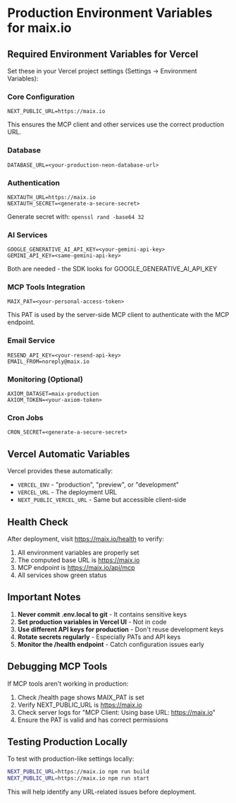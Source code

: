 # Production Environment Variables for maix.io

## Required Environment Variables for Vercel

Set these in your Vercel project settings (Settings → Environment Variables):

### Core Configuration
```
NEXT_PUBLIC_URL=https://maix.io
```
This ensures the MCP client and other services use the correct production URL.

### Database
```
DATABASE_URL=<your-production-neon-database-url>
```

### Authentication
```
NEXTAUTH_URL=https://maix.io
NEXTAUTH_SECRET=<generate-a-secure-secret>
```
Generate secret with: `openssl rand -base64 32`

### AI Services
```
GOOGLE_GENERATIVE_AI_API_KEY=<your-gemini-api-key>
GEMINI_API_KEY=<same-gemini-api-key>
```
Both are needed - the SDK looks for GOOGLE_GENERATIVE_AI_API_KEY

### MCP Tools Integration
```
MAIX_PAT=<your-personal-access-token>
```
This PAT is used by the server-side MCP client to authenticate with the MCP endpoint.

### Email Service
```
RESEND_API_KEY=<your-resend-api-key>
EMAIL_FROM=noreply@maix.io
```

### Monitoring (Optional)
```
AXIOM_DATASET=maix-production
AXIOM_TOKEN=<your-axiom-token>
```

### Cron Jobs
```
CRON_SECRET=<generate-a-secure-secret>
```

## Vercel Automatic Variables

Vercel provides these automatically:
- `VERCEL_ENV` - "production", "preview", or "development"
- `VERCEL_URL` - The deployment URL
- `NEXT_PUBLIC_VERCEL_URL` - Same but accessible client-side

## Health Check

After deployment, visit https://maix.io/health to verify:
1. All environment variables are properly set
2. The computed base URL is https://maix.io
3. MCP endpoint is https://maix.io/api/mcp
4. All services show green status

## Important Notes

1. **Never commit .env.local to git** - It contains sensitive keys
2. **Set production variables in Vercel UI** - Not in code
3. **Use different API keys for production** - Don't reuse development keys
4. **Rotate secrets regularly** - Especially PATs and API keys
5. **Monitor the /health endpoint** - Catch configuration issues early

## Debugging MCP Tools

If MCP tools aren't working in production:
1. Check /health page shows MAIX_PAT is set
2. Verify NEXT_PUBLIC_URL is https://maix.io
3. Check server logs for "MCP Client: Using base URL: https://maix.io"
4. Ensure the PAT is valid and has correct permissions

## Testing Production Locally

To test with production-like settings locally:
```bash
NEXT_PUBLIC_URL=https://maix.io npm run build
NEXT_PUBLIC_URL=https://maix.io npm run start
```

This will help identify any URL-related issues before deployment.